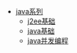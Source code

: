 * [java系列](java系列/)
    * [j2ee基础](java系列/j2ee基础/)
        <!-- * [J2EE基础知识](java系列/j2ee基础/J2EE基础知识) -->
    * [java基础](java系列/java基础/)
    * [java并发编程](java系列/java并发编程/)
      
